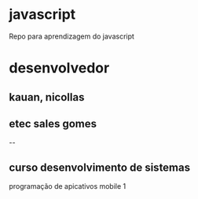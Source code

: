 # javascript
Repo para aprendizagem do javascript
# desenvolvedor
kauan, nicollas
--
## etec sales gomes
-- 
## curso desenvolvimento de sistemas
programação de apicativos mobile 1
